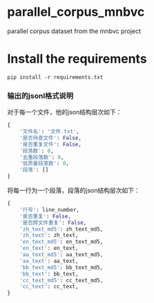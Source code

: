 # parallel_corpus_mnbvc
parallel corpus dataset from the mnbvc project

# Install the requirements
```
pip install -r requirements.txt
```


### 输出的jsonl格式说明

对于每一个文件，他的json结构层次如下：

```python
{
    '文件名': '文件.txt',
    '是否待查文件': False,
    '是否重复文件': False,
    '段落数': 0,
    '去重段落数': 0,
    '低质量段落数': 0,
    '段落': []
}
```

将每一行为一个段落，段落的json结构层次如下：

```python
{
    '行号': line_number,
    '是否重复': False,
    '是否跨文件重复': False,
    'zh_text_md5': zh_text_md5,
    'zh_text': zh_text,
    'en_text_md5': en_text_md5,
    'en_text': en_text,
    'aa_text_md5': aa_text_md5,
    'aa_text': aa_text,
    'bb_text_md5': bb_text_md5,
    'bb_text': bb_text,
    'cc_text_md5': cc_text_md5,
    'cc_text': cc_text,
}
```
